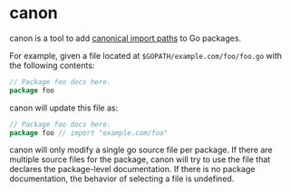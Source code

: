 # canon

canon is a tool to add [canonical import paths][] to Go packages.

[canonical import paths]: https://golang.org/doc/go1.4#canonicalimports

For example, given a file located at `$GOPATH/example.com/foo/foo.go` with the
following contents:

```go
// Package foo docs here.
package foo
```

canon will update this file as:

```go
// Package foo docs here.
package foo // import "example.com/foo"
```

canon will only modify a single go source file per package.  If there are
multiple source files for the package, canon will try to use the file that
declares the package-level documentation.  If there is no package documentation,
the behavior of selecting a file is undefined.
